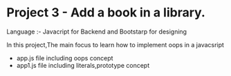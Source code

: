 # Project 3 - Add a book in a library.

Language :- Javacript for Backend and Bootstarp for designing
<br>

In this project,The main focus to learn how to implement oops in a javacsript 
<br/>

* app.js file including oops concept
* app1.js file including literals,prototype concept
